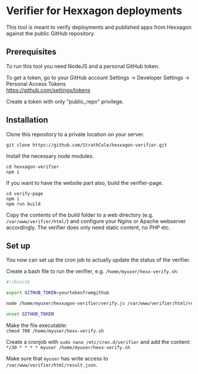 # Verifier for Hexxagon deployments

This tool is meant to verify deployments and published apps from Hexxagon against the public GitHub repository.

## Prerequisites

To run this tool you need NodeJS and a personal GitHub token.

To get a token, go to your GitHub account Settings -> Developer Settings -> Personal Access Tokens  
https://github.com/settings/tokens

Create a token with only "public_repo" privilege.

## Installation

Clone this repository to a private location on your server.

`git clone https://github.com/StrathCole/hexxagon-verifier.git`

Install the necessary node modules.

`cd hexxagon-verifier`  
`npm i`  

If you want to have the website part also, build the verifier-page.

`cd verify-page`  
`npm i`  
`npm run build`

Copy the contents of the build folder to a web directory (e.g. `/var/www/verifier/html/`) and configure your Nginx or Apache webserver accordingly. The verifier does only need static content, no PHP etc.

## Set up

You now can set up the cron job to actually update the status of the verifier.

Create a bash file to run the verifier, e.g. `/home/myuser/hexx-verify.sh`:

```bash
#!/bin/sh

export GITHUB_TOKEN=yourtokenfromgithub

node /home/myuser/hexxagon-verifier/verify.js /var/www/verifier/html/result.json

unset GITHUB_TOKEN
```

Make the file executable:  
`chmod 700 /home/myuser/hexx-verify.sh`

Create a cronjob with `sudo nano /etc/cron.d/verifier` and add the content:
`*/30 * * * * myuser /home/myuser/hexx-verify.sh`

Make sure that `myuser` has write access to `/var/www/verifier/html/result.json`.
